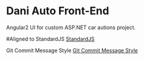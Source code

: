 # Dani Auto Front-End

Angular2 UI for custom ASP.NET car autions project.

#Aligned to
StandardJS
[StandardJS](shttps://github.com/feross/standard)

Git Commit Message Style
[Git Commit Message Style](https://github.com/googlesamples/android-architecture/issues/300#issuecomment-286505140)